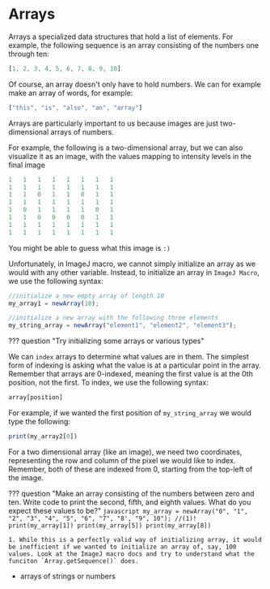 # Arrays

Arrays a specialized data structures that hold a list of elements. For example, the following sequence is an array consisting of the numbers one through ten:

```javascript
[1, 2, 3, 4, 5, 6, 7, 8, 9, 10]
```

Of course, an array doesn't only have to hold numbers. We can for example make an array of words, for example:

```javascript
["this", "is", "also", "an", "array"]
```

Arrays are particularly important to us because images are just two-dimensional arrays of numbers.

For example, the following is a two-dimensional array, but we can also visualize it as an image, with the values mapping to intensity levels in the final image

```javascript
1	1	1	1	1	1	1	1
1	1	1	1	1	1	1	1
1	1	0	1	1	0	1	1
1	1	1	1	1	1	1	1
1	0	1	1	1	1	0	1
1	1	0 	0	0	0	1	1
1	1	1	1	1	1	1	1
1	1	1	1	1	1	1	1
```

You might be able to guess what this image is `:)`


Unfortunately, in ImageJ macro, we cannot simply initialize an array as we would with any other variable. Instead, to initialize an array in `ImageJ Macro`, we use the following syntax:

```javascript
//initialize a new empty array of length 10
my_array1 = newArray(10);

//initialize a new array with the following three elements
my_string_array = newArray("element1", "element2", "element3");
```

??? question "Try initializing some arrays or various types"


We can `index` arrays to determine what values are in them. The simplest form of indexing is asking what the value is at a particular point in the array. Remember that arrays are 0-indexed, meaning the first value is at the 0th position, not the first. To index, we use the following syntax:

```javascript
array[position]
```

For example, if we wanted the first position of `my_string_array` we would type the following:

```javascript
print(my_array2[0])
```

For a two dimensional array (like an image), we need two coordinates, representing the row and column of the pixel we would like to index. Remember, both of these are indexed from 0, starting from the top-left of the image.

??? question "Make an array consisting of the numbers between zero and ten. Write code to print the second, fifth, and eighth values. What do you expect these values to be?"
    ```javascript
        my_array = newArray("0", "1", "2", "3", "4", "5", "6", "7", "8', "9", 10"); //(1)!
        print(my_array[1])
        print(my_array[5])
        print(my_array[8])
    ```

    1. While this is a perfectly valid way of initializing array, it would be inefficient if we wanted to initialize an array of, say, 100 values. Look at the ImageJ macro docs and try to understand what the funciton `Array.getSequence()` does.



- arrays of strings or numbers
